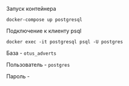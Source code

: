 Запуск контейнера 

`docker-compose up postgresql`

Подключение к клиенту psql

`docker exec -it postgresql psql -U postgres`

База - `otus_adverts`

Пользователь - `postgres`

Пароль - 